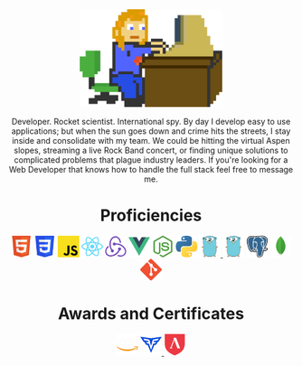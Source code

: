 

<div align="center">
    <a href="https://www.dustinsnoap.com">
        <img src="https://raw.githubusercontent.com/dustinsnoap/dustinsnoap/master/assets/avatar.gif" width="50%" alt="thats me"/>
    </a>
</div>
<p align="center">
Developer. Rocket scientist. International spy. By day I develop easy to use applications; but when the sun goes down and crime hits the streets, I stay inside and consolidate with my team. We could be hitting the virtual Aspen slopes, streaming a live Rock Band concert, or finding unique solutions to complicated problems that plague industry leaders. If you're looking for a Web Developer that knows how to handle the full stack feel free to message me.
</p>
<div align="center">
    <h1 align="center">Proficiencies</h1>
</div>
<div align="center">
    <img src="https://raw.githubusercontent.com/dustinsnoap/dustinsnoap/master/assets/html.png" width="7.5%" alt="html"/>
    <img src="https://raw.githubusercontent.com/dustinsnoap/dustinsnoap/master/assets/css.png" width="7.5%" alt="css"/>
    <img src="https://raw.githubusercontent.com/dustinsnoap/dustinsnoap/master/assets/js.png" width="7.5%" alt="javacript"/>
    <img src="https://raw.githubusercontent.com/dustinsnoap/dustinsnoap/master/assets/react.png" width="7.5%" alt="react"/>
    <img src="https://raw.githubusercontent.com/dustinsnoap/dustinsnoap/master/assets/redux.png" width="7.5%" alt="redux"/>
    <img src="https://raw.githubusercontent.com/dustinsnoap/dustinsnoap/master/assets/vue.png" width="7.5%" alt="vue"/>
    <img src="https://raw.githubusercontent.com/dustinsnoap/dustinsnoap/master/assets/node.png" width="7.5%" alt="node"/>
    <img src="https://raw.githubusercontent.com/dustinsnoap/dustinsnoap/master/assets/python.png" width="7.5%" alt="python"/>
    <a href="https://www.udemy.com/certificate/UC-E2DUJYFQ/">
        <img src="https://raw.githubusercontent.com/dustinsnoap/dustinsnoap/master/assets/go.png" width="7.5%" alt="go"/>
    </a>
    <img src="https://raw.githubusercontent.com/dustinsnoap/dustinsnoap/master/assets/go.png" width="7.5%" alt="go"/>
    <img src="https://raw.githubusercontent.com/dustinsnoap/dustinsnoap/master/assets/postgres.png" width="7.5%" alt="postgres"/>
    <img src="https://raw.githubusercontent.com/dustinsnoap/dustinsnoap/master/assets/mongo.png" width="7.5%" alt="mongo"/>
    <img src="https://raw.githubusercontent.com/dustinsnoap/dustinsnoap/master/assets/git.png" width="7.5%" alt="git"/>
</div>
<div align="center">
    <h1 align="center">Awards and Certificates</h1>
</div>
<div align="center">
    <img src="https://raw.githubusercontent.com/dustinsnoap/dustinsnoap/master/assets/aws.png" width="7.5%" alt="aws cloud practitioner"/>
    <a href="https://app.codesignal.com/coding-report/FnWe6KCeciqzvEXFr-Fx75CEQ4en52TGxE6xiWuowL/GEZJrudCxZTZ3vQze">
        <img src="https://raw.githubusercontent.com/dustinsnoap/dustinsnoap/master/assets/codesignal.png" width="7.5%" alt="codesignal general coding assessment"/>
    </a>
    <a href="https://www.credly.com/badges/37293d7f-fc88-4fe4-af10-00a499fe5f17?source=linked_in_profile">
        <img src="https://raw.githubusercontent.com/dustinsnoap/dustinsnoap/master/assets/lambda.png" width="7.5%" alt="Lambda Full-Stack Development"/>
    </a>
</div>